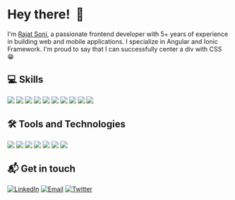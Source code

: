 # Hey there! &nbsp;👋

I'm [Rajat Soni](https://linkedin.com/in/rajat-soni), a passionate frontend developer with 5+ years of experience in building web and mobile applications. I specialize in Angular and Ionic Framework. I'm proud to say that I can successfully center a div with CSS 😁

## :computer: Skills
![](https://img.shields.io/badge/Angular-DD0031?style=for-the-badge&logo=angular&logoColor=white)
![](https://img.shields.io/badge/Ionic-3880FF?style=for-the-badge&logo=ionic&logoColor=white)
![](https://img.shields.io/badge/rxjs-B7178C?style=for-the-badge&logo=ReactiveX&logoColor=white)
![](https://img.shields.io/badge/JavaScript-F7DF1E?style=for-the-badge&logo=javascript&logoColor=white)
![](https://img.shields.io/badge/TypeScript-3178C6?style=for-the-badge&logo=typescript&logoColor=white)
![](https://img.shields.io/badge/HTML5-E34F26?style=for-the-badge&logo=html5&logoColor=white)
![](https://img.shields.io/badge/CSS3-1572B6?style=for-the-badge&logo=css3&logoColor=white)
![](https://img.shields.io/badge/sass-CC6699?style=for-the-badge&logo=sass&logoColor=white)
![](https://img.shields.io/badge/Nodejs-339933?style=for-the-badge&logo=node.js&logoColor=white)
![](https://img.shields.io/badge/git-F05032?style=for-the-badge&logo=git&logoColor=white)


## :hammer_and_wrench: Tools and Technologies
![](https://img.shields.io/badge/VSCode-0078D4?style=for-the-badge&logo=visual%20studio%20code&logoColor=white)
![](https://img.shields.io/badge/cordova-35434F?style=for-the-badge&logo=apache-cordova&logoColor=white)
![](https://img.shields.io/badge/npm-CB3837?style=for-the-badge&logo=npm&logoColor=white)
![](https://img.shields.io/badge/Webpack-8DD6F9?style=for-the-badge&logo=webpack&logoColor=white)
![](https://img.shields.io/badge/Netlify-00C7B7?style=for-the-badge&logo=netlify&logoColor=white)
![](https://img.shields.io/badge/Teamcity-000000?style=for-the-badge&logo=teamcity&logoColor=white)
![](https://img.shields.io/badge/jira-0052CC?style=for-the-badge&logo=jira-software&logoColor=white)


## :mailbox_with_mail: Get in touch
[![LinkedIn](https://img.shields.io/badge/Linkedin-0A66C2?style=for-the-badge&logo=linkedin&logoColor=white)](https://linkedin.com/in/rajat-soni)
[![Email](https://img.shields.io/badge/email-0078D4?style=for-the-badge&logo=microsoft-outlook&logoColor=white)](mailto:rajatsoni9@outlook.com)
[![Twitter](https://img.shields.io/badge/twitter-1DA1F2?style=for-the-badge&logo=twitter&logoColor=white)](https://twitter.com/_rajatsoni_)
